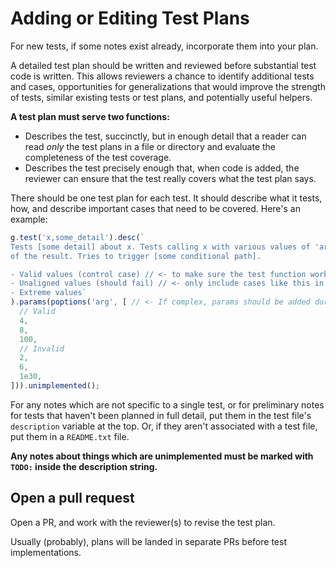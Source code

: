 # Adding or Editing Test Plans

For new tests, if some notes exist already, incorporate them into your plan.

A detailed test plan should be written and reviewed before substantial test code is written.
This allows reviewers a chance to identify additional tests and cases, opportunities for
generalizations that would improve the strength of tests, similar existing tests or test plans,
and potentially useful helpers.

**A test plan must serve two functions:**

- Describes the test, succinctly, but in enough detail that a reader can read *only* the test plans in
  a file or directory and evaluate the completeness of the test coverage.
- Describes the test precisely enough that, when code is added, the reviewer can ensure that the
  test really covers what the test plan says.

There should be one test plan for each test. It should describe what it tests, how, and describe
important cases that need to be covered. Here's an example:

```ts
g.test('x,some_detail').desc(`
Tests [some detail] about x. Tests calling x with various values of 'arg' and checks correctness
of the result. Tries to trigger [some conditional path].

- Valid values (control case) // <- to make sure the test function works well).
- Unaligned values (should fail) // <- only include cases like this in validation tests)
- Extreme values`
).params(poptions('arg', [ // <- If complex, params should be added during implementation, instead of planning.
  // Valid
  4,
  8,
  100,
  // Invalid
  2,
  6,
  1e30,
])).unimplemented();
```

For any notes which are not specific to a single test, or for preliminary notes for tests that
haven't been planned in full detail, put them in the test file's `description` variable at
the top. Or, if they aren't associated with a test file, put them in a `README.txt` file.

**Any notes about things which are unimplemented must be marked with `TODO:` inside
the description string.**

## Open a pull request

Open a PR, and work with the reviewer(s) to revise the test plan.

Usually (probably), plans will be landed in separate PRs before test implementations.
